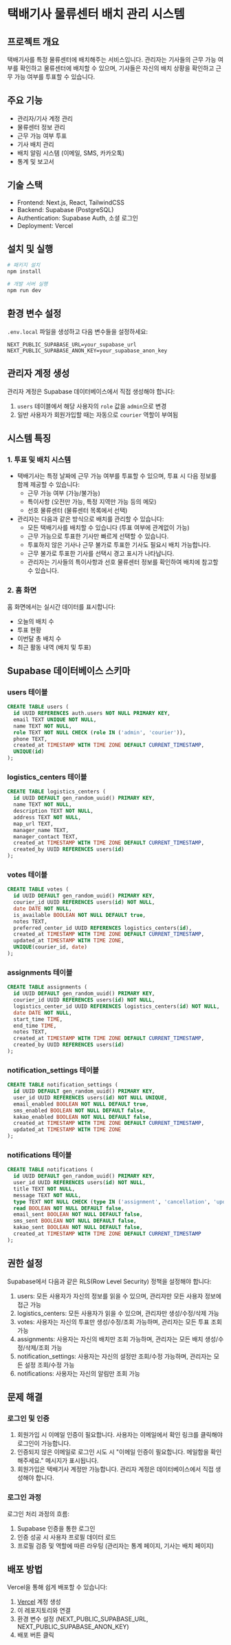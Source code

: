 # 택배기사 물류센터 배치 관리 시스템

## 프로젝트 개요
택배기사를 특정 물류센터에 배치해주는 서비스입니다. 관리자는 기사들의 근무 가능 여부를 확인하고 물류센터에 배치할 수 있으며, 기사들은 자신의 배치 상황을 확인하고 근무 가능 여부를 투표할 수 있습니다.

## 주요 기능
- 관리자/기사 계정 관리
- 물류센터 정보 관리
- 근무 가능 여부 투표
- 기사 배치 관리
- 배치 알림 시스템 (이메일, SMS, 카카오톡)
- 통계 및 보고서

## 기술 스택
- Frontend: Next.js, React, TailwindCSS
- Backend: Supabase (PostgreSQL)
- Authentication: Supabase Auth, 소셜 로그인
- Deployment: Vercel

## 설치 및 실행

```bash
# 패키지 설치
npm install

# 개발 서버 실행
npm run dev
```

## 환경 변수 설정
`.env.local` 파일을 생성하고 다음 변수들을 설정하세요:

```
NEXT_PUBLIC_SUPABASE_URL=your_supabase_url
NEXT_PUBLIC_SUPABASE_ANON_KEY=your_supabase_anon_key
```

## 관리자 계정 생성
관리자 계정은 Supabase 데이터베이스에서 직접 생성해야 합니다:

1. `users` 테이블에서 해당 사용자의 `role` 값을 `admin`으로 변경
2. 일반 사용자가 회원가입할 때는 자동으로 `courier` 역할이 부여됨

## 시스템 특징

### 1. 투표 및 배치 시스템
- 택배기사는 특정 날짜에 근무 가능 여부를 투표할 수 있으며, 투표 시 다음 정보를 함께 제공할 수 있습니다:
  - 근무 가능 여부 (가능/불가능)
  - 특이사항 (오전만 가능, 특정 지역만 가능 등의 메모)
  - 선호 물류센터 (물류센터 목록에서 선택)
- 관리자는 다음과 같은 방식으로 배치를 관리할 수 있습니다:
  - 모든 택배기사를 배치할 수 있습니다 (투표 여부에 관계없이 가능)
  - 근무 가능으로 투표한 기사만 빠르게 선택할 수 있습니다.
  - 투표하지 않은 기사나 근무 불가로 투표한 기사도 필요시 배치 가능합니다.
  - 근무 불가로 투표한 기사를 선택시 경고 표시가 나타납니다.
  - 관리자는 기사들의 특이사항과 선호 물류센터 정보를 확인하여 배치에 참고할 수 있습니다.

### 2. 홈 화면
홈 화면에서는 실시간 데이터를 표시합니다:
- 오늘의 배치 수
- 투표 현황
- 이번달 총 배치 수
- 최근 활동 내역 (배치 및 투표)

## Supabase 데이터베이스 스키마

### users 테이블
```sql
CREATE TABLE users (
  id UUID REFERENCES auth.users NOT NULL PRIMARY KEY,
  email TEXT UNIQUE NOT NULL,
  name TEXT NOT NULL,
  role TEXT NOT NULL CHECK (role IN ('admin', 'courier')),
  phone TEXT,
  created_at TIMESTAMP WITH TIME ZONE DEFAULT CURRENT_TIMESTAMP,
  UNIQUE(id)
);
```

### logistics_centers 테이블
```sql
CREATE TABLE logistics_centers (
  id UUID DEFAULT gen_random_uuid() PRIMARY KEY,
  name TEXT NOT NULL,
  description TEXT NOT NULL,
  address TEXT NOT NULL,
  map_url TEXT,
  manager_name TEXT,
  manager_contact TEXT,
  created_at TIMESTAMP WITH TIME ZONE DEFAULT CURRENT_TIMESTAMP,
  created_by UUID REFERENCES users(id)
);
```

### votes 테이블
```sql
CREATE TABLE votes (
  id UUID DEFAULT gen_random_uuid() PRIMARY KEY,
  courier_id UUID REFERENCES users(id) NOT NULL,
  date DATE NOT NULL,
  is_available BOOLEAN NOT NULL DEFAULT true,
  notes TEXT,
  preferred_center_id UUID REFERENCES logistics_centers(id),
  created_at TIMESTAMP WITH TIME ZONE DEFAULT CURRENT_TIMESTAMP,
  updated_at TIMESTAMP WITH TIME ZONE,
  UNIQUE(courier_id, date)
);
```

### assignments 테이블
```sql
CREATE TABLE assignments (
  id UUID DEFAULT gen_random_uuid() PRIMARY KEY,
  courier_id UUID REFERENCES users(id) NOT NULL,
  logistics_center_id UUID REFERENCES logistics_centers(id) NOT NULL,
  date DATE NOT NULL,
  start_time TIME,
  end_time TIME,
  notes TEXT,
  created_at TIMESTAMP WITH TIME ZONE DEFAULT CURRENT_TIMESTAMP,
  created_by UUID REFERENCES users(id)
);
```

### notification_settings 테이블
```sql
CREATE TABLE notification_settings (
  id UUID DEFAULT gen_random_uuid() PRIMARY KEY,
  user_id UUID REFERENCES users(id) NOT NULL UNIQUE,
  email_enabled BOOLEAN NOT NULL DEFAULT true,
  sms_enabled BOOLEAN NOT NULL DEFAULT false,
  kakao_enabled BOOLEAN NOT NULL DEFAULT false,
  created_at TIMESTAMP WITH TIME ZONE DEFAULT CURRENT_TIMESTAMP,
  updated_at TIMESTAMP WITH TIME ZONE
);
```

### notifications 테이블
```sql
CREATE TABLE notifications (
  id UUID DEFAULT gen_random_uuid() PRIMARY KEY,
  user_id UUID REFERENCES users(id) NOT NULL,
  title TEXT NOT NULL,
  message TEXT NOT NULL,
  type TEXT NOT NULL CHECK (type IN ('assignment', 'cancellation', 'update', 'vote', 'general')),
  read BOOLEAN NOT NULL DEFAULT false,
  email_sent BOOLEAN NOT NULL DEFAULT false,
  sms_sent BOOLEAN NOT NULL DEFAULT false,
  kakao_sent BOOLEAN NOT NULL DEFAULT false,
  created_at TIMESTAMP WITH TIME ZONE DEFAULT CURRENT_TIMESTAMP
);
```

## 권한 설정
Supabase에서 다음과 같은 RLS(Row Level Security) 정책을 설정해야 합니다:

1. users: 모든 사용자가 자신의 정보를 읽을 수 있으며, 관리자만 모든 사용자 정보에 접근 가능
2. logistics_centers: 모든 사용자가 읽을 수 있으며, 관리자만 생성/수정/삭제 가능
3. votes: 사용자는 자신의 투표만 생성/수정/조회 가능하며, 관리자는 모든 투표 조회 가능
4. assignments: 사용자는 자신의 배치만 조회 가능하며, 관리자는 모든 배치 생성/수정/삭제/조회 가능
5. notification_settings: 사용자는 자신의 설정만 조회/수정 가능하며, 관리자는 모든 설정 조회/수정 가능
6. notifications: 사용자는 자신의 알림만 조회 가능

## 문제 해결

### 로그인 및 인증
1. 회원가입 시 이메일 인증이 필요합니다. 사용자는 이메일에서 확인 링크를 클릭해야 로그인이 가능합니다.
2. 인증되지 않은 이메일로 로그인 시도 시 "이메일 인증이 필요합니다. 메일함을 확인해주세요." 메시지가 표시됩니다.
3. 회원가입은 택배기사 계정만 가능합니다. 관리자 계정은 데이터베이스에서 직접 생성해야 합니다.

### 로그인 과정
로그인 처리 과정의 흐름:
1. Supabase 인증을 통한 로그인
2. 인증 성공 시 사용자 프로필 데이터 로드
3. 프로필 검증 및 역할에 따른 라우팅 (관리자는 통계 페이지, 기사는 배치 페이지)

## 배포 방법
Vercel을 통해 쉽게 배포할 수 있습니다:

1. [Vercel](https://vercel.com) 계정 생성
2. 이 레포지토리와 연결
3. 환경 변수 설정 (NEXT_PUBLIC_SUPABASE_URL, NEXT_PUBLIC_SUPABASE_ANON_KEY)
4. 배포 버튼 클릭